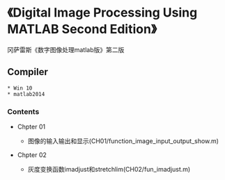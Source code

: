 ﻿# 《Digital Image Processing Using MATLAB Second Edition》
冈萨雷斯《数字图像处理matlab版》第二版  


## Compiler
	* Win 10
	* matlab2014  

### Contents 

- Chpter 01
	
	- 图像的输入输出和显示(CH01/function_image_input_output_show.m)


- Chpter 02

	- 灰度变换函数imadjust和stretchlim(CH02/fun_imadjust.m)

